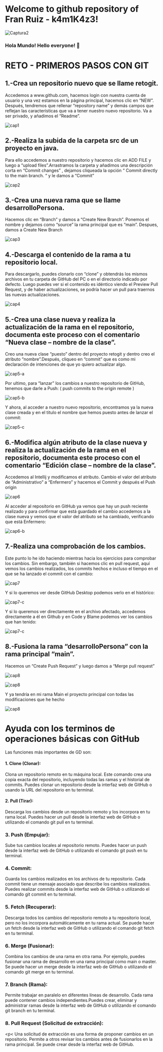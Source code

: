# Welcome to github repository of Fran Ruiz - k4m1K4z3!

![Captura2](https://github.com/k4m1k4z/k4m1k4z/assets/153621827/05cb33b3-aee4-4beb-b4de-7582e4315b05)


### Hola Mundo! Hello everyone! 👋

# RETO - PRIMEROS PASOS CON GIT

## **1.-Crea un repositorio nuevo que se llame retogit.**

<p> Accedemos a www.github.com, hacemos login con nuestra cuenta de usuario y una vez estamos en la página principal, hacemos clic en “NEW”. Después, tendremos que rellenar “repository name” y demás campos que reflejan las características que va a tener nuestro nuevo repositorio. Va a ser privado, y añadimos el “Readme”.</p>

![cap1](IMG/retogit-1.jpg)

## **2.-Realiza la subida de la carpeta src de un proyecto en java.**

<p>Para ello accedemos a nuestro repositorio y hacemos clic en ADD FILE y luego a “upload files”.Arrastramos la carpeta y añadimos una descripción corta en “Commit changes” , dejamos cliqueada la opción “  Commit directly to the main branch. “ y le damos a “Commit”</p>

![cap2](IMG/retogit-2.jpg)

## **3.-Crea una nueva rama que se llame desarrolloPersona.**

<p>Hacemos clic en “Branch” y damos a “Create New Branch”. Ponemos el nombre y dejamos como “source” la rama principal que es “main”. Despues, damos a Create New Branch</p>

![cap3](IMG/retogit-3.jpg)

## **4.-Descarga el contenido de la rama a tu repositorio local.**

<p>Para descargarlo, puedes clonarlo con “clone” y obtendrás los mismos archivos en tu carpeta de GitHub del PC o en el directorio indicado por defecto. Luego puedes ver si el contenido es idéntico viendo el Preview Pull Request, y de haber actualizaciones, se podría hacer un pull para traernos las nuevas actualizaciones.</p>

![cap4](IMG/retogit-4.jpg)

## **5.-Crea una clase nueva y realiza la actualización de la rama en el repositorio, documenta este proceso con el comentario “Nueva clase – nombre de la clase”.**

<p>Creo una nueva clase “puesto” dentro del proyecto retogit y dentro creo el atributo “nombre”.Después, cliqueo en “commit” que es como mi declaración de intenciones de que yo quiero actualizar algo.</p>

![cap5-a](IMG/retogit-5-A.jpg)

<p>Por ultimo, para “lanzar” los cambios a nuestro repositorio de GitHub, tenemos que darle a Push: ( push commits to the origin remote )</p>

![cap5-b](IMG/retogit-5-B.jpg)

<p>Y ahora, al acceder a nuestro nuevo repositorio, encontramos ya la nueva clase creada y en el titulo el nombre que hemos puesto antes de lanzar el commit:</p>

![cap5-c](IMG/retogit-5-C.jpg)

## **6.-Modifica algún atributo de la clase nueva y realiza la actualización de la rama en el repositorio, documenta este proceso con el comentario “Edición clase – nombre de la clase”.**

<p>Accedemos al Intellij y modificamos el atributo. Cambio el valor del atributo de  “Administrativo” a “Enfermero” y  hacemos el Commit y después el Push origin</p>

![cap6](IMG/retogit-6.jpg)

<p> Al acceder al repositorio en GitHub ya vemos que hay un push reciente realizado y para confirmar que está guardado el cambio accedemos a la clase nueva y vemos que el valor del atributo se ha cambiado, verificando que está Enfermero:</p>

![cap6-b](IMG/retogit-6-B.jpg)

## **7.-Realiza una comprobación de los cambios.**

<p>Este punto lo he ido haciendo mientras hacia los ejercicios para comprobar los cambios. Sin embargo, también si hacemos clic en pull request, aquí vemos los cambios realizados, los commits hechos e incluso el tiempo en el que se ha lanzado el commit con el cambio:</p>

![cap7](IMG/retogit-7.jpg)

<p>Y si lo queremos ver desde GitHub Desktop podemos verlo en el histórico:</p>

![cap7-c](IMG/retogit-7-B.jpg)

<p>Y si lo queremos ver directamente en el archivo afectado, accedemos directamente a él en Github y en Code y Blame podemos ver los cambios que han tenido:</p>

![cap7-c](IMG/retogit-7-C.jpg)

## **8.-Fusiona la rama “desarrolloPersona” con la rama principal “main”.**

<p>Hacemos un “Create Push Request” y luego damos a “Merge pull request”</p>

![cap8](IMG/retogit-8-A.jpg)

![cap8](IMG/retogit-8-B.jpg)

<p>Y ya tendría en mi rama Main el proyecto principal con todas las modificaciones que he hecho</p>

![cap8](IMG/retogit-8-C.jpg)

# **Ayuda con los terminos de operaciones básicas con GitHub**

Las funciones más importantes de GD son:

#### **1.	Clone (Clonar):**

<p>Clona un repositorio remoto en tu máquina local. Este comando crea una copia exacta del repositorio, incluyendo todas las ramas y el historial de commits. Puedes clonar un repositorio desde la interfaz web de GitHub o usando la URL del repositorio en tu terminal.</p>

#### **2.	Pull (Tirar):**

<p>Descarga los cambios desde un repositorio remoto y los incorpora en tu rama local. Puedes hacer un pull desde la interfaz web de GitHub o utilizando el comando git pull en tu terminal.</p>

### **3.	Push (Empujar):**

<p>Sube tus cambios locales al repositorio remoto. Puedes hacer un push desde la interfaz web de GitHub o utilizando el comando git push en tu terminal.</p>

### **4.	Commit:**

<p>Guarda los cambios realizados en los archivos de tu repositorio. Cada commit tiene un mensaje asociado que describe los cambios realizados. Puedes realizar commits desde la interfaz web de GitHub o utilizando el comando git commit en tu terminal.</p>

### **5.	Fetch (Recuperar):**

<p>Descarga todos los cambios del repositorio remoto a tu repositorio local, pero no los incorpora automáticamente en tu rama actual. Se puede hacer un fetch desde la interfaz web de GitHub o utilizando el comando git fetch en tu terminal.</p>

### **6.	Merge (Fusionar):**

<p>Combina los cambios de una rama en otra rama. Por ejemplo, puedes fusionar una rama de desarrollo en una rama principal como main o master. Se puede hacer un merge desde la interfaz web de GitHub o utilizando el comando git merge en tu terminal.</p>

### **7.	Branch (Rama):**

<p>Permite trabajar en paralelo en diferentes líneas de desarrollo. Cada rama puede contener cambios independientes.Puedes crear, eliminar y administrar ramas desde la interfaz web de GitHub o utilizando el comando git branch en tu terminal.</p>

### **8.	Pull Request (Solicitud de extracción):**

<p< Una solicitud de extracción es una forma de proponer cambios en un repositorio. Permite a otros revisar los cambios antes de fusionarlos en la rama principal. Se puede crear desde la interfaz web de GitHub.</p>








<!--
**k4m1k4z/k4m1k4z** is a ✨ _special_ ✨ repository because its `README.md` (this file) appears on your GitHub profile.

Here are some ideas to get you started:

- 🔭 I’m currently working on ...
- 🌱 I’m currently learning ...
- 👯 I’m looking to collaborate on ...
- 🤔 I’m looking for help with ...
- 💬 Ask me about ...
- 📫 How to reach me: ...
- 😄 Pronouns: ...
- ⚡ Fun fact: ...
-->
